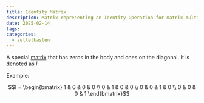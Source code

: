 ```yaml
---
title: Identity Matrix
description: Matrix representing an Identity Operation for matrix multiplication.
date: 2025-02-14
tags: 
categories:
  - zettelkasten
---
```


A special [matrix](Matrix.md) that has zeros in the body and ones on the
diagonal. It is denoted as $I$

Example:

$$I = \begin{bmatrix} 
1 & 0 & 0 & 0 \\
0 & 1 & 0 & 0 \\ 
0 & 0 & 1 & 0 \\
0 & 0 & 0 & 1 
\end{bmatrix}$$
